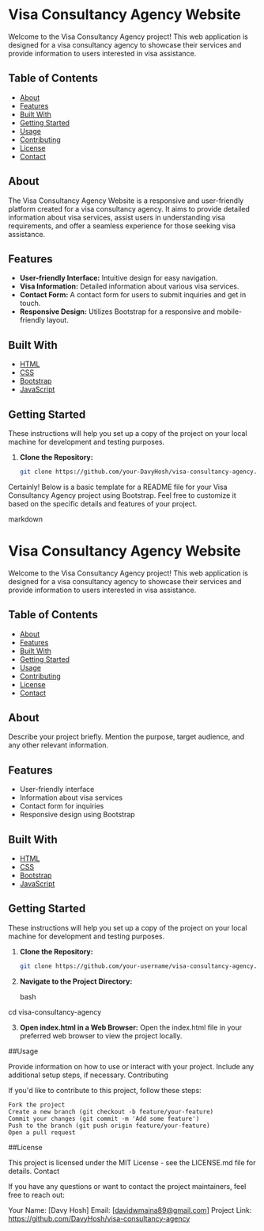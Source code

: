 ﻿# Visa Consultancy Agency Website

Welcome to the Visa Consultancy Agency project! This web application is designed for a visa consultancy agency to showcase their services and provide information to users interested in visa assistance.

## Table of Contents
- [About](#about)
- [Features](#features)
- [Built With](#built-with)
- [Getting Started](#getting-started)
- [Usage](#usage)
- [Contributing](#contributing)
- [License](#license)
- [Contact](#contact)

## About

The Visa Consultancy Agency Website is a responsive and user-friendly platform created for a visa consultancy agency. It aims to provide detailed information about visa services, assist users in understanding visa requirements, and offer a seamless experience for those seeking visa assistance.

## Features

- **User-friendly Interface:** Intuitive design for easy navigation.
- **Visa Information:** Detailed information about various visa services.
- **Contact Form:** A contact form for users to submit inquiries and get in touch.
- **Responsive Design:** Utilizes Bootstrap for a responsive and mobile-friendly layout.

## Built With

- [HTML](https://html.com/)
- [CSS](https://developer.mozilla.org/en-US/docs/Web/CSS)
- [Bootstrap](https://getbootstrap.com/)
- [JavaScript](https://developer.mozilla.org/en-US/docs/Web/JavaScript)

## Getting Started

These instructions will help you set up a copy of the project on your local machine for development and testing purposes.

1. **Clone the Repository:**
   ```bash
   git clone https://github.com/your-DavyHosh/visa-consultancy-agency.git

Certainly! Below is a basic template for a README file for your Visa Consultancy Agency project using Bootstrap. Feel free to customize it based on the specific details and features of your project.

markdown

# Visa Consultancy Agency Website

Welcome to the Visa Consultancy Agency project! This web application is designed for a visa consultancy agency to showcase their services and provide information to users interested in visa assistance.

## Table of Contents
- [About](#about)
- [Features](#features)
- [Built With](#built-with)
- [Getting Started](#getting-started)
- [Usage](#usage)
- [Contributing](#contributing)
- [License](#license)
- [Contact](#contact)

## About

Describe your project briefly. Mention the purpose, target audience, and any other relevant information.

## Features

- User-friendly interface
- Information about visa services
- Contact form for inquiries
- Responsive design using Bootstrap

## Built With

- [HTML](https://html.com/)
- [CSS](https://developer.mozilla.org/en-US/docs/Web/CSS)
- [Bootstrap](https://getbootstrap.com/)
- [JavaScript](https://developer.mozilla.org/en-US/docs/Web/JavaScript)

## Getting Started

These instructions will help you set up a copy of the project on your local machine for development and testing purposes.

1. **Clone the Repository:**
   ```bash
   git clone https://github.com/your-username/visa-consultancy-agency.git

2. **Navigate to the Project Directory:**

    bash

cd visa-consultancy-agency

3. **Open index.html in a Web Browser:**
Open the index.html file in your preferred web browser to view the project locally.

##Usage

Provide information on how to use or interact with your project. Include any additional setup steps, if necessary.
Contributing

If you'd like to contribute to this project, follow these steps:

    Fork the project
    Create a new branch (git checkout -b feature/your-feature)
    Commit your changes (git commit -m 'Add some feature')
    Push to the branch (git push origin feature/your-feature)
    Open a pull request

##License

This project is licensed under the MIT License - see the LICENSE.md file for details.
Contact

If you have any questions or want to contact the project maintainers, feel free to reach out:

Your Name: [Davy Hosh]
Email: [davidwmaina89@gmail.com]
Project Link: https://github.com/DavyHosh/visa-consultancy-agency
